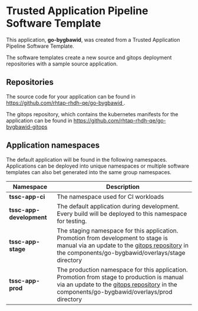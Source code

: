# Trusted Application Pipeline Software Template

This application, **go-bygbawid**, was created from a Trusted Application Pipeline Software Template.

The software templates create a new source and gitops deployment repositories with a sample source application. 

## Repositories

The source code for your application can be found in [https://github.com/rhtap-rhdh-qe/go-bygbawid ](https://github.com/rhtap-rhdh-qe/go-bygbawid ).
 
The gitops repository, which contains the kubernetes manifests for the application can be found in 
[https://github.com/rhtap-rhdh-qe/go-bygbawid-gitops ](https://github.com/rhtap-rhdh-qe/go-bygbawid-gitops ) 

## Application namespaces 

The default application will be found in the following namespaces. Applications can be deployed into unique namespaces or multiple software templates can also bet generated into the same group namespaces.  

|  Namespace   |  Description   |  
| -------- | -------- |
| **tssc-app-ci** | The namespace used for CI workloads |
| **tssc-app-development** | The default application during development. Every build will be deployed to this namespace for testing. |
| **tssc-app-stage** | The staging namespace for this application. Promotion from development to stage is manual via an update to the [gitops repository](https://github.com/rhtap-rhdh-qe/go-bygbawid-gitops ) in the components/go-bygbawid/overlays/stage directory |
| **tssc-app-prod** | The production namespace for this application. Promotion from stage to production is manual via an update to the [gitops repository](https://github.com/rhtap-rhdh-qe/go-bygbawid-gitops ) in the components/go-bygbawid/overlays/prod directory |